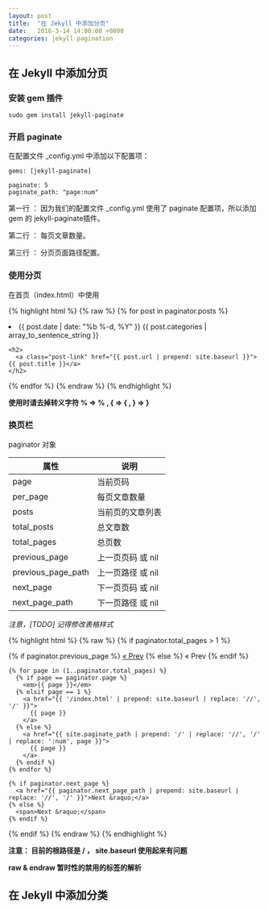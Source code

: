 ```yaml
---
layout: post
title:  "在 Jekyll 中添加分页"
date:   2016-3-14 14:00:00 +0800
categories: jekyll pagination
---
```


## 在 Jekyll 中添加分页

### 安装 gem 插件

    sudo gem install jekyll-paginate

### 开启 paginate

在配置文件 \_config.yml 中添加以下配置项：

    gems: [jekyll-paginate]

    paginate: 5  
    paginate_path: "page:num"

第一行 ： 因为我们的配置文件 \_config.yml 使用了 paginate 配置项，所以添加 gem 的 jekyll-paginate插件。

第二行 ： 每页文章数量。

第三行 ： 分页页面路径配置。

### 使用分页

在首页（index.html）中使用

{% highlight html %}
{% raw %}
{% for post in paginator.posts %}
  <li>
    <span class="post-meta">{{ post.date | date: "%b %-d, %Y" }}
       {{ post.categories | array_to_sentence_string  }}

    <h2>
      <a class="post-link" href="{{ post.url | prepend: site.baseurl }}">{{ post.title }}</a>
    </h2>
  </li>
{% endfor %}
{% endraw %}
{% endhighlight %}

**使用时请去掉转义字符 \% => % , \{ => { , \} => }**

### 换页栏

paginator 对象

| 属性 | 说明 |
|---|---|
| page | 当前页码  |
| per_page | 每页文章数量 |
| posts | 当前页的文章列表 |
| total_posts | 总文章数 |
| total_pages | 总页数 |
| previous_page | 上一页页码 或 nil |
| previous_page_path | 上一页路径 或 nil |
| next_page | 下一页页码 或 nil |
| next_page_path | 下一页路径 或 nil |

*注意，[TODO] 记得修改表格样式*

{% highlight html %}
{% raw %}
{% if paginator.total_pages > 1 %}
  <div class="pagination">
    {% if paginator.previous_page %}
      <a href="{{ paginator.previous_page_path | prepend: site.baseurl | replace: '//', '/' }}">&laquo; Prev</a>
    {% else %}
      <span>&laquo; Prev</span>
    {% endif %}

    {% for page in (1..paginator.total_pages) %}
      {% if page == paginator.page %}
        <em>{{ page }}</em>
      {% elsif page == 1 %}
        <a href="{{ '/index.html' | prepend: site.baseurl | replace: '//', '/' }}">
          {{ page }}
        </a>
      {% else %}
        <a href="{{ site.paginate_path | prepend: '/' | replace: '//', '/' | replace: ':num', page }}">
          {{ page }}
        </a>
      {% endif %}
    {% endfor %}

    {% if paginator.next_page %}
      <a href="{{ paginator.next_page_path | prepend: site.baseurl | replace: '//', '/' }}">Next &raquo;</a>
    {% else %}
      <span>Next &raquo;</span>
    {% endif %}
  </div>
{% endif %}
{% endraw %}
{% endhighlight %}

**注意： 目前的根路径是 / ， site.baseurl 使用起来有问题**

**raw & endraw 暂时性的禁用的标签的解析**


## 在 Jekyll 中添加分类
